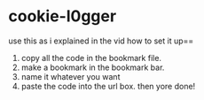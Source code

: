 # cookie-l0gger
use this as i explained in the vid
how to set it up==

1. copy all the code in the bookmark file.
2. make a bookmark in the bookmark bar.
3. name it whatever you want
4. paste the code into the url box.
then yore done!
